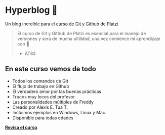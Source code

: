 # Hyperblog 💚
Un blog increíble para el[ curso de Git y Github](https://platzi.com/cursos/git-github/ " curso de Git y Github") de [Platzi](https://platzi.com/ "Platzi")
> El curso de Git y Github de Platzi es esencial para el manejo de versiones y sera de mucha ultilidad, una vez comience mi aprendizaje con 🐍
> - AT83

## En este curso vemos de todo
* Todos los comandos de Git
* El flujo de trabajo en Github
* El verdadero amor por las buenas prácticas
* Trucos muy locos del profesor
* Las personalidades múltiples de Freddy
* Creado por Alexis E. Tua T.
* Incluimos ejemplos en Windows, Linux y Mac.
* Disponible para todas edades

 [**Revisa el curso**](https://platzi.com/cursos/git-github/ "a ver el curso").
